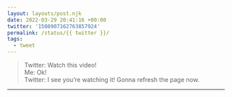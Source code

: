 ```yaml
---
layout: layouts/post.njk
date: 2022-03-29 20:41:16 +00:00
twitter: '1508907162763857924'
permalink: /status/{{ twitter }}/
tags: 
  - tweet
---
```


> Twitter: Watch this video!  
> Me: Ok!  
> Twitter: I see you’re watching it! Gonna refresh the page now.

---
